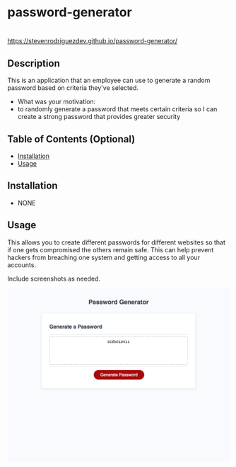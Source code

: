 # password-generator

# <password-generator>

# <Project-Link>

https://stevenrodriguezdev.github.io/password-generator/

## Description

This is an application that an employee can use to generate a random password based on criteria they've selected.

- What was your motivation:
- to randomly generate a password that meets certain criteria so I can create a strong password that provides greater security

## Table of Contents (Optional)

- [Installation](#installation)
- [Usage](#usage)

## Installation

- NONE

## Usage

This allows you to create different passwords for different websites so that if one gets compromised the others remain safe. This can help prevent hackers from breaching one system and getting access to all your accounts.

Include screenshots as needed.

<img width="720" alt="screenshot" src="/assets/images/ScreenShot.png">
